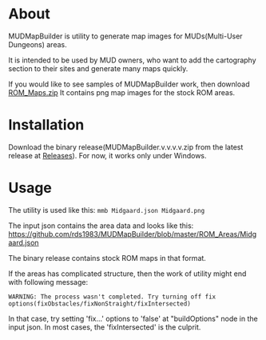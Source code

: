 # About
MUDMapBuilder is utility to generate map images for MUDs(Multi-User Dungeons) areas.

It is intended to be used by MUD owners, who want to add the cartography section to their sites and generate many maps quickly.

If you would like to see samples of MUDMapBuilder work, then download [ROM_Maps.zip](https://github.com/rds1983/MUDMapBuilder/releases/download/0.1.0/ROM_Maps.zip)
It contains png map images for the stock ROM areas.

# Installation
Download the binary release(MUDMapBuilder.v.v.v.v.zip from the latest release at [Releases](https://github.com/rds1983/MUDMapBuilder/releases)). For now, it works only under Windows.

# Usage
The utility is used like this: `mmb Midgaard.json Midgaard.png`

The input json contains the area data and looks like this: https://github.com/rds1983/MUDMapBuilder/blob/master/ROM_Areas/Midgaard.json

The binary release contains stock ROM maps in that format.

If the areas has complicated structure, then the work of utility might end with following message:

`WARNING: The process wasn't completed. Try turning off fix options(fixObstacles/fixNonStraight/fixIntersected)`

In that case, try setting 'fix...' options to 'false' at "buildOptions" node in the input json. In most cases, the 'fixIntersected' is the culprit.
